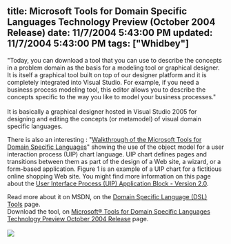 title: Microsoft Tools for Domain Specific Languages Technology Preview (October 2004 Release)
date: 11/7/2004 5:43:00 PM
updated: 11/7/2004 5:43:00 PM
tags: ["Whidbey"]
---
"Today, you can download a tool that you can use to describe the concepts in a problem domain as the basis for a modeling tool or graphical designer. It is itself a graphical tool built on top of our designer platform and it is completely integrated into Visual Studio. For example, if you need a business process modeling tool, this editor allows you to describe the concepts specific to the way you like to model your business processes."<br><br>It is basically a graphical designer hosted in Visual Studio 2005 for designing and editing the concepts (or metamodel) of visual domain specific languages.

There is also an interesting : "[Walkthrough of the Microsoft Tools for Domain Specific Languages](http://lab.msdn.microsoft.com/vs2005/teamsystem/Workshop/DSLTools/walkthrough.aspx)" showing the use of the object model for a user interaction process (UIP) chart language. UIP chart defines pages and transitions between them as part of the design of a Web site, a wizard, or a form-based application. Figure 1 is an example of a UIP chart for a fictitious online shopping Web site. You might find more information on this page about the [User Interface Process (UIP) Application Block - Version 2.0](http://msdn.microsoft.com/library/default.asp?url=/library/en-us/dnpag/html/uipab.asp).

Read more about it on MSDN, on the [Domain Specific Language (DSL) Tools](http://lab.msdn.microsoft.com/vs2005/teamsystem/Workshop/DSLTools/default.aspx) page.<br>Download the tool, on [Microsoft® Tools for Domain Specific Languages Technology Preview October 2004 Release](http://www.microsoft.com/downloads/details.aspx?familyid=673a0b3a-f631-4310-8599-8bb55d15f017&displaylang=en) page.<br><br>![](http://lab.msdn.microsoft.com/vs2005/art/teamsystem/OMEWlk01.gif)
